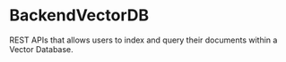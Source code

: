 # BackendVectorDB
REST APIs that allows users to index and query their documents within a Vector Database.

